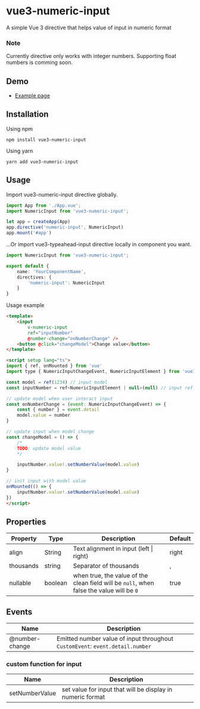 
# vue3-numeric-input

A simple Vue 3 directive that helps value of input in numeric format

### Note
Currently directive only works with integer numbers. Supporting float numbers is comming soon.
## Demo
  - [Example page](https://vue3-numeric-input.vercel.app/)

## Installation

Using npm
```
npm install vue3-numeric-input
```

Using yarn
```
yarn add vue3-numeric-input
```

## Usage
Import vue3-numeric-input directive globally.

```ts
import App from './App.vue';
import NumericInput from 'vue3-numeric-input';

let app = createApp(App)
app.directive('numeric-input', NumericInput)
app.mount('#app')
```

...Or import vue3-typeahead-input directive locally in component you want. 

```ts
import NumericInput from 'vue3-numeric-input';

export default {
    name: 'YourComponentName',
    directives: {
        'numeric-input': NumericInput
    }
}
```
Usage example
```html
<template>
    <input
        v-numeric-input
        ref="inputNumber"
        @number-change="onNumberChange" />
    <button @click="changeModel">Change value</button>
</template>

<script setup lang="ts">
import { ref, onMounted } from 'vue'
import type { NumericInputChangeEvent, NumericInputElement } from 'vue3-numeric-input';

const model = ref(1234) // input model
const inputNumber = ref<NumericInputElement | null>(null) // input ref

// update model when user interact input
const onNumberChange = (event: NumericInputChangeEvent) => {
    const { number } = event.detail
    model.value = number
}

// update input when model change
const changeModel = () => {
    /*
    TODO: update model value
    */

    inputNumber.value!.setNumberValue(model.value)
}

// init input with model value
onMounted(() => {
    inputNumber.value!.setNumberValue(model.value)
})
</script>

```

## Properties

| Property  | Type | Description | Default |
|---|---|---|---|
| align | String | Text alignment in input (left \| right) | right |
| thousands | string | Separator of thousands | , |
| nullable | boolean | when true, the value of the clean field will be `null`, when false the value will be `0` | true |



## Events

| Name | Description |
| ---- | ----------- |
| @number-change | Emitted number value of input throughout `CustomEvent`: `event.detail.number` |

### custom function for input

| Name | Description |
| ---- | ----------- |
| setNumberValue | set value for input that will be display in numeric format |